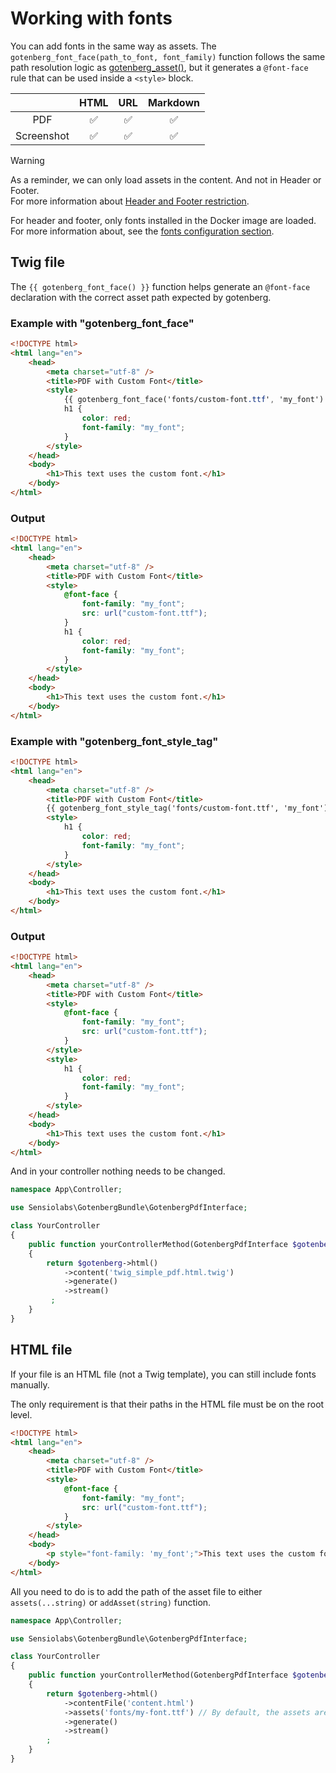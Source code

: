 # Working with fonts

You can add fonts in the same way as assets. The `gotenberg_font_face(path_to_font, font_family)` 
function follows the same path resolution logic as [gotenberg_asset()](assets.md), 
but it generates a `@font-face` rule that can be used inside a `<style>` block.

|            |         HTML         |        URL         |      Markdown      |
|:----------:|:--------------------:|:------------------:|:------------------:|
|    PDF     |  :white_check_mark:  | :white_check_mark: | :white_check_mark: |
| Screenshot |  :white_check_mark:  | :white_check_mark: | :white_check_mark: |

> [!WARNING]  
> As a reminder, we can only load assets in the content. And not in Header or Footer.  
> For more information about [Header and Footer restriction](https://gotenberg.dev/docs/routes#header-footer-chromium).
>
> For header and footer, only fonts installed in the Docker image are loaded. 
> For more information about, see the [fonts configuration section](https://gotenberg.dev/docs/configuration#fonts).

## Twig file

The `{{ gotenberg_font_face() }}` function helps generate an `@font-face` 
declaration with the correct asset path expected by gotenberg.

### Example with "gotenberg_font_face"

```html
<!DOCTYPE html>
<html lang="en">
    <head>
        <meta charset="utf-8" />
        <title>PDF with Custom Font</title>
        <style>
            {{ gotenberg_font_face('fonts/custom-font.ttf', 'my_font') }}
            h1 {
                color: red;
                font-family: "my_font";
            }
        </style>
    </head>
    <body>
        <h1>This text uses the custom font.</h1>
    </body>
</html>
```

### Output

```html
<!DOCTYPE html>
<html lang="en">
    <head>
        <meta charset="utf-8" />
        <title>PDF with Custom Font</title>
        <style>
            @font-face {
                font-family: "my_font";
                src: url("custom-font.ttf");
            }
            h1 {
                color: red;
                font-family: "my_font";
            }
        </style>
    </head>
    <body>
        <h1>This text uses the custom font.</h1>
    </body>
</html>
```

### Example with "gotenberg_font_style_tag"

```html
<!DOCTYPE html>
<html lang="en">
    <head>
        <meta charset="utf-8" />
        <title>PDF with Custom Font</title>
        {{ gotenberg_font_style_tag('fonts/custom-font.ttf', 'my_font') }}
        <style>
            h1 {
                color: red;
                font-family: "my_font";
            }
        </style>
    </head>
    <body>
        <h1>This text uses the custom font.</h1>
    </body>
</html>
```

### Output

```html
<!DOCTYPE html>
<html lang="en">
    <head>
        <meta charset="utf-8" />
        <title>PDF with Custom Font</title>
        <style>
            @font-face {
                font-family: "my_font";
                src: url("custom-font.ttf");
            }
        </style>
        <style>
            h1 {
                color: red;
                font-family: "my_font";
            }
        </style>
    </head>
    <body>
        <h1>This text uses the custom font.</h1>
    </body>
</html>
```

And in your controller nothing needs to be changed.

```php
namespace App\Controller;

use Sensiolabs\GotenbergBundle\GotenbergPdfInterface;

class YourController
{
    public function yourControllerMethod(GotenbergPdfInterface $gotenberg): Response
    {
        return $gotenberg->html()
            ->content('twig_simple_pdf.html.twig')
            ->generate()
            ->stream()
         ;
    }
}
```

## HTML file

If your file is an HTML file (not a Twig template), you can still include 
fonts manually.

The only requirement is that their paths in the HTML file must be on the root 
level.

```html
<!DOCTYPE html>
<html lang="en">
    <head>
        <meta charset="utf-8" />
        <title>PDF with Custom Font</title>
        <style>
            @font-face {
                font-family: "my_font";
                src: url("custom-font.ttf");
            }
        </style>
    </head>
    <body>
        <p style="font-family: 'my_font';">This text uses the custom font.</p>
    </body>
</html>
```

All you need to do is to add the path of the asset file to either 
`assets(...string)` or `addAsset(string)` function.

```php
namespace App\Controller;

use Sensiolabs\GotenbergBundle\GotenbergPdfInterface;

class YourController
{
    public function yourControllerMethod(GotenbergPdfInterface $gotenberg): Response
    {
        return $gotenberg->html()
            ->contentFile('content.html')
            ->assets('fonts/my-font.ttf') // By default, the assets are fetch in the `assets` folder of your application.
            ->generate()
            ->stream()
        ;
    }
}
```

